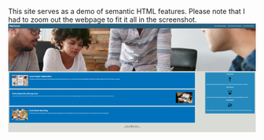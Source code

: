 This site serves as a demo of semantic HTML features. Please note that I had to zoom out the webpage to fit it all in the screenshot.
![Zoomed out image of webpage](assets/images/zoomedoutscreenshot.png?raw=true)
